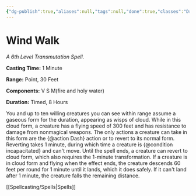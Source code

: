 ```yaml
---
{"dg-publish":true,"aliases":null,"tags":null,"done":true,"classes":"Druid,","spellLevel":6,"school":"Transmutation","source":"PHB","permalink":"/spells/wind-walk/","dgHomeLink":false,"dgPassFrontmatter":true}
---
```


# Wind Walk
*A 6th Level Transmutation Spell.*

**Casting Time:** 1 Minute

**Range:** Point, 30 Feet

**Components:** V S M(fire and holy water)

**Duration:** Timed, 8 Hours

You and up to ten willing creatures you can see within range assume a gaseous form for the duration, appearing as wisps of cloud. While in this cloud form, a creature has a flying speed of 300 feet and has resistance to damage from nonmagical weapons. The only actions a creature can take in this form are the {@action Dash} action or to revert to its normal form. Reverting takes 1 minute, during which time a creature is {@condition incapacitated} and can't move. Until the spell ends, a creature can revert to cloud form, which also requires the 1-minute transformation.
If a creature is in cloud form and flying when the effect ends, the creature descends 60 feet per round for 1 minute until it lands, which it does safely. If it can't land after 1 minute, the creature falls the remaining distance.

[[Spellcasting/Spells|Spells]]